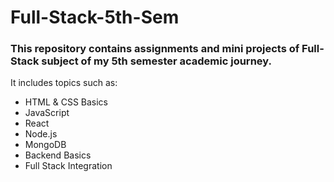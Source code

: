 # Full-Stack-5th-Sem
<h3>This repository contains assignments and mini projects of Full-Stack subject of  my 5th semester academic journey.</h3>
<p>It includes topics such as:</p>
<ul>
    <li>HTML &amp; CSS Basics</li>
    <li>JavaScript</li>
    <li>React</li>
    <li>Node.js</li>
    <li>MongoDB</li>
    <li>Backend Basics</li>
    <li>Full Stack Integration</li>
</ul>
